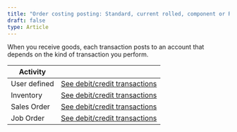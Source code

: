 ```yaml
---
title: "Order costing posting: Standard, current rolled, component or Receiving"
draft: false
type: Article
---
```


When you receive goods, each transaction posts to an account that depends on the kind of transaction you perform.

| Activity     |                                                                                             |
|--------------|---------------------------------------------------------------------------------------------|
| User defined | [See debit/credit transactions](user-defined-standard-current-rolled-non-component-receiving.md) |
| Inventory    | [See debit/credit transactions](inventory-standard-current-rolled-non-component-receiving.md)    |
| Sales Order  | [See debit/credit transactions](sales-order-standard-current-rolled-non-component-receiving.md)  |
| Job Order    | [See debit/credit transactions](job-order-standard-current-rolled-non-component-receiving.md)    |